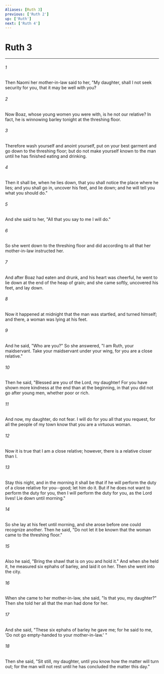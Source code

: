 ```yaml
---
Aliases: [Ruth 3]
previous: ['Ruth 2']
up: ['Ruth']
next: ['Ruth 4']
---
```

# Ruth 3

***


###### 1 
Then Naomi her mother-in-law said to her, "My daughter, shall I not seek security for you, that it may be well with you? 

###### 2 
Now Boaz, whose young women you were with, is he not our relative? In fact, he is winnowing barley tonight at the threshing floor. 

###### 3 
Therefore wash yourself and anoint yourself, put on your best garment and go down to the threshing floor; but do not make yourself known to the man until he has finished eating and drinking. 

###### 4 
Then it shall be, when he lies down, that you shall notice the place where he lies; and you shall go in, uncover his feet, and lie down; and he will tell you what you should do." 

###### 5 
And she said to her, "All that you say to me I will do." 

###### 6 
So she went down to the threshing floor and did according to all that her mother-in-law instructed her. 

###### 7 
And after Boaz had eaten and drunk, and his heart was cheerful, he went to lie down at the end of the heap of grain; and she came softly, uncovered his feet, and lay down. 

###### 8 
Now it happened at midnight that the man was startled, and turned himself; and there, a woman was lying at his feet. 

###### 9 
And he said, "Who are you?" So she answered, "I am Ruth, your maidservant. Take your maidservant under your wing, for you are a close relative." 

###### 10 
Then he said, "Blessed are you of the Lord, my daughter! For you have shown more kindness at the end than at the beginning, in that you did not go after young men, whether poor or rich. 

###### 11 
And now, my daughter, do not fear. I will do for you all that you request, for all the people of my town know that you are a virtuous woman. 

###### 12 
Now it is true that I am a close relative; however, there is a relative closer than I. 

###### 13 
Stay this night, and in the morning it shall be that if he will perform the duty of a close relative for you--good; let him do it. But if he does not want to perform the duty for you, then I will perform the duty for you, as the Lord lives! Lie down until morning." 

###### 14 
So she lay at his feet until morning, and she arose before one could recognize another. Then he said, "Do not let it be known that the woman came to the threshing floor." 

###### 15 
Also he said, "Bring the shawl that is on you and hold it." And when she held it, he measured six ephahs of barley, and laid it on her. Then she went into the city. 

###### 16 
When she came to her mother-in-law, she said, "Is that you, my daughter?" Then she told her all that the man had done for her. 

###### 17 
And she said, "These six ephahs of barley he gave me; for he said to me, 'Do not go empty-handed to your mother-in-law.' " 

###### 18 
Then she said, "Sit still, my daughter, until you know how the matter will turn out; for the man will not rest until he has concluded the matter this day."
